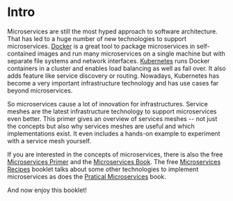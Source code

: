 # Intro

Microservices are still the most hyped approach to software
architecture. That has led to a huge number of new technologies to
support microservices. [Docker](https://www.docker.com) is a great
tool to package microservices in self-contained images and run many
microservices on a single machine but with separate file systems and
network interfaces. [Kubernetes](https://kubernetes.io/) runs Docker
containers in a cluster and enables load balancing as well as fail
over. It also adds feature like service discovery or
routing. Nowadays, Kubernetes has become a very important
infrastructure technology and has use cases far beyond
microservices.

So microservices cause a lot of innovation for
infrastructures. Service meshes are the latest infrastructure
technology to support microservices even better. This primer gives an
overview of services meshes -- not just the concepts but also why
services meshes are useful and which implementations exist. It
even includes a hands-on example to experiment with a service mesh
yourself.

If you are interested in the concepts of microservices, there is also
the free [Microservices
Primer](https://microservices-book.com/primer.html) and the
[Microservices Book](https://microservices-book.com/primer.html). The
free [Microservices
Recipes](https://practical-microservices.com/recipes.html) booklet
talks about some other technologies to implement microservices as does
the [Pratical Microservices](https://practical-microservices.com/)
book.

And now enjoy this booklet!

